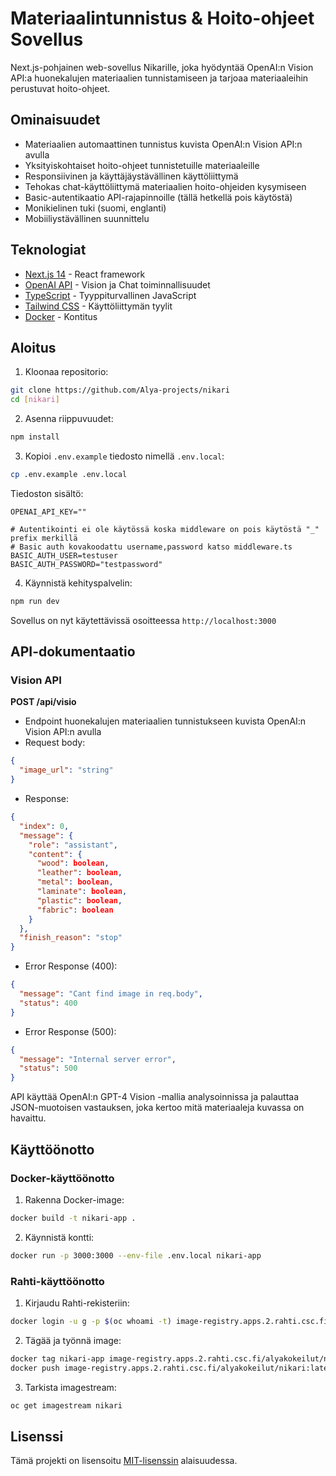 # Materiaalintunnistus & Hoito-ohjeet Sovellus

Next.js-pohjainen web-sovellus Nikarille, joka hyödyntää OpenAI:n Vision API:a huonekalujen materiaalien tunnistamiseen ja tarjoaa materiaaleihin perustuvat hoito-ohjeet.

## Ominaisuudet

- Materiaalien automaattinen tunnistus kuvista OpenAI:n Vision API:n avulla
- Yksityiskohtaiset hoito-ohjeet tunnistetuille materiaaleille
- Responsiivinen ja käyttäjäystävällinen käyttöliittymä
- Tehokas chat-käyttöliittymä materiaalien hoito-ohjeiden kysymiseen
- Basic-autentikaatio API-rajapinnoille (tällä hetkellä pois käytöstä)
- Monikielinen tuki (suomi, englanti)
- Mobiiliystävällinen suunnittelu

## Teknologiat

- [Next.js 14](https://nextjs.org/) - React framework
- [OpenAI API](https://openai.com/blog/openai-api) - Vision ja Chat toiminnallisuudet
- [TypeScript](https://www.typescriptlang.org/) - Tyyppiturvallinen JavaScript
- [Tailwind CSS](https://tailwindcss.com/) - Käyttöliittymän tyylit
- [Docker](https://www.docker.com/) - Kontitus


## Aloitus

1. Kloonaa repositorio:
```bash
git clone https://github.com/Alya-projects/nikari
cd [nikari]
```

2. Asenna riippuvuudet:
```bash
npm install
```

3. Kopioi `.env.example` tiedosto nimellä `.env.local`:
```bash
cp .env.example .env.local
```

Tiedoston sisältö:
```
OPENAI_API_KEY=""

# Autentikointi ei ole käytössä koska middleware on pois käytöstä "_" prefix merkillä 
# Basic auth kovakoodattu username,password katso middleware.ts
BASIC_AUTH_USER=testuser
BASIC_AUTH_PASSWORD="testpassword"
```

4. Käynnistä kehityspalvelin:
```bash
npm run dev
```

Sovellus on nyt käytettävissä osoitteessa `http://localhost:3000`

## API-dokumentaatio

### Vision API

**POST /api/visio**
- Endpoint huonekalujen materiaalien tunnistukseen kuvista OpenAI:n Vision API:n avulla
- Request body:
```json
{
  "image_url": "string"
}
```
- Response:
```json
{
  "index": 0,
  "message": {
    "role": "assistant",
    "content": {
      "wood": boolean,
      "leather": boolean,
      "metal": boolean,
      "laminate": boolean,
      "plastic": boolean,
      "fabric": boolean
    }
  },
  "finish_reason": "stop"
}
```

- Error Response (400):
```json
{
  "message": "Cant find image in req.body",
  "status": 400
}
```

- Error Response (500):
```json
{
  "message": "Internal server error",
  "status": 500
}
```

API käyttää OpenAI:n GPT-4 Vision -mallia analysoinnissa ja palauttaa JSON-muotoisen vastauksen, joka kertoo mitä materiaaleja kuvassa on havaittu.

## Käyttöönotto

### Docker-käyttöönotto

1. Rakenna Docker-image:
```bash
docker build -t nikari-app .
```

2. Käynnistä kontti:
```bash
docker run -p 3000:3000 --env-file .env.local nikari-app
```

### Rahti-käyttöönotto

1. Kirjaudu Rahti-rekisteriin:
```bash
docker login -u g -p $(oc whoami -t) image-registry.apps.2.rahti.csc.fi
```

2. Tägää ja työnnä image:
```bash
docker tag nikari-app image-registry.apps.2.rahti.csc.fi/alyakokeilut/nikari:latest
docker push image-registry.apps.2.rahti.csc.fi/alyakokeilut/nikari:latest
```

3. Tarkista imagestream:
```bash
oc get imagestream nikari
```

## Lisenssi

Tämä projekti on lisensoitu [MIT-lisenssin](LICENSE) alaisuudessa.
